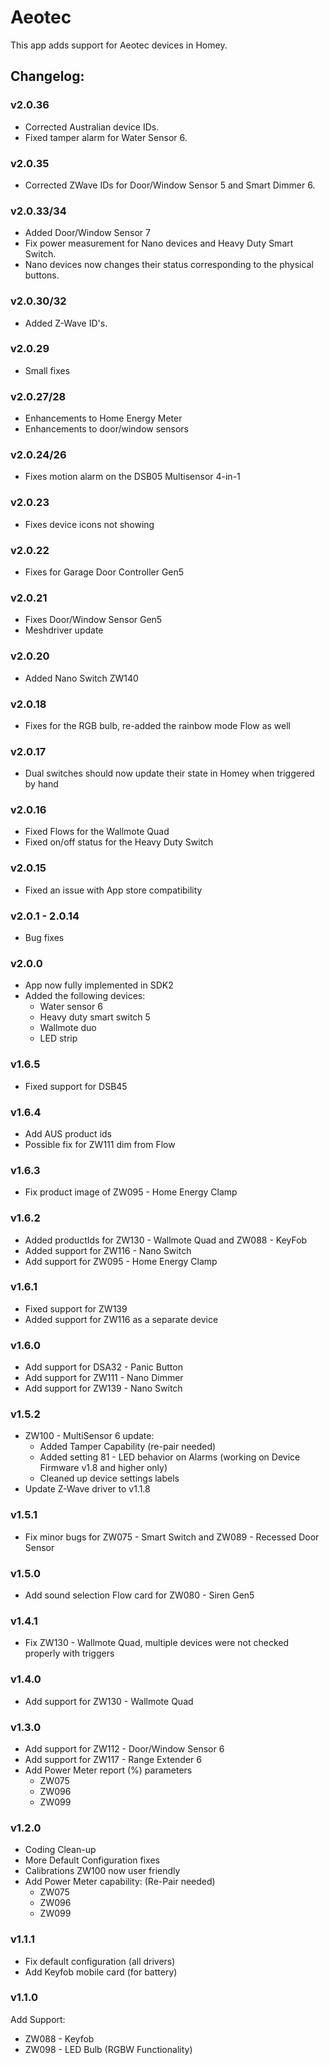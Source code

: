# Aeotec

This app adds support for Aeotec devices in Homey.

## Changelog:

### v2.0.36
- Corrected Australian device IDs.
- Fixed tamper alarm for Water Sensor 6.
### v2.0.35
- Corrected ZWave IDs for Door/Window Sensor 5 and Smart Dimmer 6.

### v2.0.33/34
- Added Door/Window Sensor 7
- Fix power measurement for Nano devices and Heavy Duty Smart Switch.
- Nano devices now changes their status corresponding to the physical buttons.

### v2.0.30/32
- Added Z-Wave ID's.

### v2.0.29
- Small fixes

### v2.0.27/28
- Enhancements to Home Energy Meter
- Enhancements to door/window sensors

### v2.0.24/26
- Fixes motion alarm on the DSB05 Multisensor 4-in-1

### v2.0.23
- Fixes device icons not showing

### v2.0.22
- Fixes for Garage Door Controller Gen5

### v2.0.21
- Fixes Door/Window Sensor Gen5
- Meshdriver update

### v2.0.20
- Added Nano Switch ZW140

### v2.0.18
- Fixes for the RGB bulb, re-added the rainbow mode Flow as well

### v2.0.17
- Dual switches should now update their state in Homey when triggered by hand

### v2.0.16
- Fixed Flows for the Wallmote Quad
- Fixed on/off status for the Heavy Duty Switch

### v2.0.15
- Fixed an issue with App store compatibility

### v2.0.1 - 2.0.14
- Bug fixes

### v2.0.0
- App now fully implemented in SDK2
- Added the following devices:
  - Water sensor 6
  - Heavy duty smart switch 5
  - Wallmote duo
  - LED strip

### v1.6.5
- Fixed support for DSB45

### v1.6.4
- Add AUS product ids
- Possible fix for ZW111 dim from Flow

### v1.6.3
- Fix product image of ZW095 - Home Energy Clamp

### v1.6.2
- Added productIds for ZW130 - Wallmote Quad and ZW088 - KeyFob
- Added support for ZW116 - Nano Switch
- Add support for ZW095 - Home Energy Clamp

### v1.6.1
- Fixed support for ZW139
- Added support for ZW116 as a separate device

### v1.6.0
- Add support for DSA32 - Panic Button
- Add support for ZW111 - Nano Dimmer
- Add support for ZW139 - Nano Switch

### v1.5.2
- ZW100 - MultiSensor 6 update:
  - Added Tamper Capability (re-pair needed)
  - Added setting 81 - LED behavior on Alarms (working on Device Firmware v1.8 and higher only)
  - Cleaned up device settings labels
- Update Z-Wave driver to v1.1.8

### v1.5.1
- Fix minor bugs for ZW075 - Smart Switch and ZW089 - Recessed Door Sensor

### v1.5.0
- Add sound selection Flow card for ZW080 - Siren Gen5

### v1.4.1
- Fix ZW130 - Wallmote Quad, multiple devices were not checked properly with triggers

### v1.4.0
- Add support for ZW130 - Wallmote Quad

### v1.3.0
- Add support for ZW112 - Door/Window Sensor 6
- Add support for ZW117 - Range Extender 6
- Add Power Meter report (%) parameters
  - ZW075
  - ZW096
  - ZW099

### v1.2.0
- Coding Clean-up
- More Default Configuration fixes
- Calibrations ZW100 now user friendly
- Add Power Meter capability: (Re-Pair needed)
  - ZW075
  - ZW096
  - ZW099

### v1.1.1
- Fix default configuration (all drivers)
- Add Keyfob mobile card (for battery)

### v1.1.0
Add Support:
- ZW088 - Keyfob
- ZW098 - LED Bulb (RGBW Functionality)
